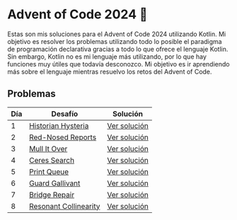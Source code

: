 # Advent of Code 2024 🎄

Estas son mis soluciones para el Advent of Code 2024 utilizando Kotlin. Mi objetivo es resolver los problemas utilizando todo lo posible el paradigma de programación declarativa gracias a todo lo que ofrece el lenguaje Kotlin. Sin embargo, Kotlin no es mi lenguaje más utilizando, por lo que hay funciones muy útiles que todavía desconozco. Mi objetivo es ir aprendiendo más sobre el lenguaje mientras resuelvo los retos del Advent of Code.


## Problemas

| Día | Desafío                                                      | Solución                    |
|-----|--------------------------------------------------------------|-----------------------------|
| 1   | [Historian Hysteria](https://adventofcode.com/2024/day/1)    | [Ver solución](src/Day1.kt) |
| 2   | [Red-Nosed Reports](https://adventofcode.com/2024/day/2)     | [Ver solución](src/Day2.kt) |
| 3   | [Mull It Over](https://adventofcode.com/2024/day/3)          | [Ver solución](src/Day3.kt) |
| 4   | [Ceres Search](https://adventofcode.com/2024/day/4)          | [Ver solución](src/Day4.kt) |
| 5   | [Print Queue](https://adventofcode.com/2024/day/5)           | [Ver solución](src/Day5.kt) |
| 6   | [Guard Gallivant](https://adventofcode.com/2024/day/6)       | [Ver solución](src/Day6.kt) |
| 7   | [Bridge Repair](https://adventofcode.com/2024/day/7)         | [Ver solución](src/Day7.kt) |
| 8   | [Resonant Collinearity](https://adventofcode.com/2024/day/8) | [Ver solución](src/Day8.kt) |
